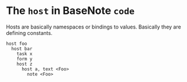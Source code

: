# The `host` in BaseNote `code`

Hosts are basically namespaces or bindings to values. Basically they are
defining constants.

```
host foo
  host bar
    task x
    form y
    host z
      host a, text <Foo>
        note <Foo>
```
